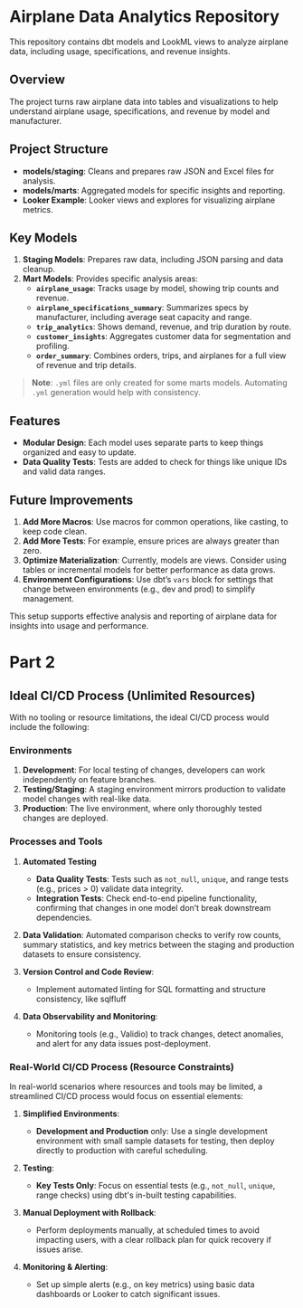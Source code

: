 # Airplane Data Analytics Repository

This repository contains dbt models and LookML views to analyze airplane data, including usage, specifications, and revenue insights.

## Overview

The project turns raw airplane data into tables and visualizations to help understand airplane usage, specifications, and revenue by model and manufacturer.

## Project Structure

- **models/staging**: Cleans and prepares raw JSON and Excel files for analysis.
- **models/marts**: Aggregated models for specific insights and reporting.
- **Looker Example**: Looker views and explores for visualizing airplane metrics.

## Key Models

1. **Staging Models**: Prepares raw data, including JSON parsing and data cleanup.
2. **Mart Models**: Provides specific analysis areas:
   - **`airplane_usage`**: Tracks usage by model, showing trip counts and revenue.
   - **`airplane_specifications_summary`**: Summarizes specs by manufacturer, including average seat capacity and range.
   - **`trip_analytics`**: Shows demand, revenue, and trip duration by route.
   - **`customer_insights`**: Aggregates customer data for segmentation and profiling.
   - **`order_summary`**: Combines orders, trips, and airplanes for a full view of revenue and trip details.

> **Note**: `.yml` files are only created for some marts models. Automating `.yml` generation would help with consistency.

## Features

- **Modular Design**: Each model uses separate parts to keep things organized and easy to update.
- **Data Quality Tests**: Tests are added to check for things like unique IDs and valid data ranges.

## Future Improvements

1. **Add More Macros**: Use macros for common operations, like casting, to keep code clean.
2. **Add More Tests**: For example, ensure prices are always greater than zero.
3. **Optimize Materialization**: Currently, models are views. Consider using tables or incremental models for better performance as data grows.
4. **Environment Configurations**: Use dbt’s `vars` block for settings that change between environments (e.g., dev and prod) to simplify management.

This setup supports effective analysis and reporting of airplane data for insights into usage and performance.


# Part 2

## Ideal CI/CD Process (Unlimited Resources)

With no tooling or resource limitations, the ideal CI/CD process would include the following:

### Environments
1. **Development**: For local testing of changes, developers can work independently on feature branches.
2. **Testing/Staging**: A staging environment mirrors production to validate model changes with real-like data.
3. **Production**: The live environment, where only thoroughly tested changes are deployed.

### Processes and Tools
1. **Automated Testing**
   - **Data Quality Tests**: Tests such as `not_null`, `unique`, and range tests (e.g., prices > 0) validate data integrity.
   - **Integration Tests**: Check end-to-end pipeline functionality, confirming that changes in one model don’t break downstream dependencies.

2. **Data Validation**: Automated comparison checks to verify row counts, summary statistics, and key metrics between the staging and production datasets to ensure consistency.

3. **Version Control and Code Review**: 
   - Implement automated linting for SQL formatting and structure consistency, like sqlfluff

4. **Data Observability and Monitoring**:
   - Monitoring tools (e.g., Validio) to track changes, detect anomalies, and alert for any data issues post-deployment.

### Real-World CI/CD Process (Resource Constraints)

In real-world scenarios where resources and tools may be limited, a streamlined CI/CD process would focus on essential elements:

1. **Simplified Environments**:
   - **Development and Production** only: Use a single development environment with small sample datasets for testing, then deploy directly to production with careful scheduling.
   
2. **Testing**:
   - **Key Tests Only**: Focus on essential tests (e.g., `not_null`, `unique`, range checks) using dbt's in-built testing capabilities.
   
3. **Manual Deployment with Rollback**:
   - Perform deployments manually, at scheduled times to avoid impacting users, with a clear rollback plan for quick recovery if issues arise.

4. **Monitoring & Alerting**:
   - Set up simple alerts (e.g., on key metrics) using basic data dashboards or Looker to catch significant issues.

